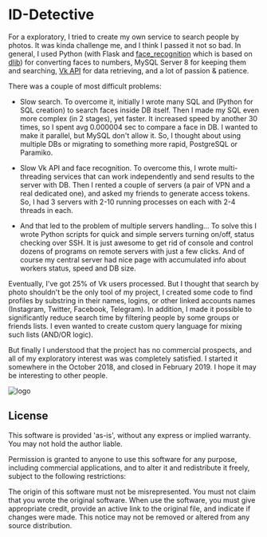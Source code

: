 # ID-Detective

For a exploratory, I tried to create my own service to search people by photos. It was kinda challenge me, and I think I passed it not so bad. In general, I used Python (with Flask and [face_recognition](https://github.com/ageitgey/face_recognition) which is based on [dlib](https://github.com/davisking/dlib)) for converting faces to numbers, MySQL Server 8 for keeping them and searching, [Vk API](https://vk.com/dev/manuals) for data retrieving, and a lot of passion & patience.

There was a couple of most difficult problems:

- Slow search. To overcome it, initially I wrote many SQL and (Python for SQL creation) to search faces inside DB itself. Then I made my SQL even more complex (in 2 stages), yet faster. It increased speed by another 30 times, so I spent avg 0.000004 sec to compare a face in DB. I wanted to make it parallel, but MySQL don't allow it. So, I thought about using multiple DBs or migrating to something more rapid, PostgreSQL or Paramiko.

- Slow Vk API and face recognition. To overcome this, I wrote multi-threading services that can work independently and send results to the server with DB. Then I rented a couple of servers (a pair of VPN and a real dedicated one), and asked my friends to generate access tokens. So, I had 3 servers with 2-10 running processes on each with 2-4 threads in each.

- And that led to the problem of multiple servers handling... To solve this I wrote Python scripts for quick and simple servers turning on/off, status checking over SSH. It is just awesome to get rid of console and control dozens of programs on remote servers with just a few clicks. And of course my central server had nice page with accumulated info about workers status, speed and DB size.

Eventually, I've got 25% of Vk users processed. But I thought that search by photo shouldn't be the only tool of my project, I created some code to find profiles by substring in their names, logins, or other linked accounts names (Instagram, Twitter, Facebook, Telegram). In addition, I made it possible to significantly reduce search time by filtering people by some groups or friends lists. I even wanted to create custom query language for mixing such lists (AND/OR logic).

But finally I understood that the project has no commercial prospects, and all of my exploratory interest was was completely satisfied. I started it somewhere in the October 2018, and closed in February 2019. I hope it may be interesting to other people.

![logo](http://aivanf.com/static/cv/ID-Liza-Simpson.png)

## License

 This software is provided 'as-is', without any express or implied warranty.
 You may not hold the author liable.

 Permission is granted to anyone to use this software for any purpose,
 including commercial applications, and to alter it and redistribute it freely,
 subject to the following restrictions:

 The origin of this software must not be misrepresented. You must not claim
 that you wrote the original software. When use the software, you must give
 appropriate credit, provide an active link to the original file, and indicate if changes were made.
 This notice may not be removed or altered from any source distribution.
